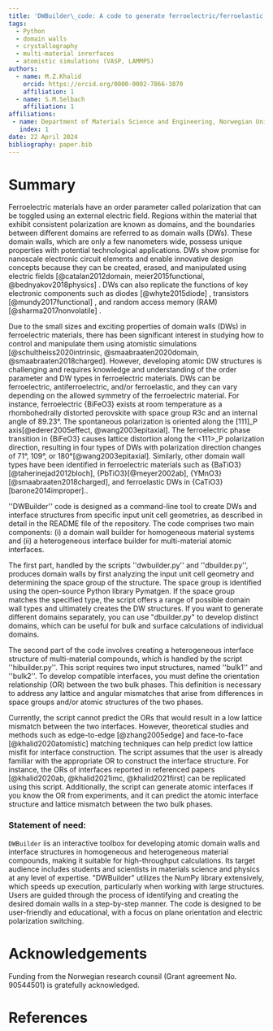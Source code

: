 ```yaml
---
title: 'DWBuilder\_code: A code to generate ferroelectric/ferroelastic domain walls and multi-material atomic interface structures'
tags:
  - Python
  - domain walls
  - crystallography
  - multi-material inrerfaces
  - atomistic simulations (VASP, LAMMPS)
authors:
  - name: M.Z.Khalid
    orcid: https://orcid.org/0000-0002-7866-3870
    affiliation: 1
  - name: S.M.Selbach
    affiliation: 1
affiliations:
 - name: Department of Materials Science and Engineering, Norwegian University of Science and Technology, Trondheim, Norway
   index: 1
date: 22 April 2024
bibliography: paper.bib
---
```


# Summary

Ferroelectric materials have an order parameter called polarization that can be toggled using an external electric field. Regions within the material that exhibit consistent polarization are known as domains, and the boundaries between different domains are referred to as domain walls (DWs).  These domain walls, which are only a few nanometers wide, possess unique properties with potential technological applications. DWs show promise for nanoscale electronic circuit elements and enable innovative design concepts because they can be created, erased, and manipulated using electric fields [@catalan2012domain, meier2015functional, @bednyakov2018physics] . DWs can also replicate the functions of key electronic components such as diodes [@whyte2015diode] , transistors [@mundy2017functional] , and random access memory (RAM) [@sharma2017nonvolatile] .

Due to the small sizes and exciting properties of domain walls (DWs) in ferroelectric materials, there has been significant interest in studying how to control and manipulate them using atomistic simulations  [@schultheiss2020intrinsic, @smaabraaten2020domain, @smaabraaten2018charged]. However, developing atomic DW structures is challenging and requires knowledge and understanding of the order parameter and DW types in ferroelectric materials. DWs can be ferroelectric, antiferroelectric, and/or ferroelastic, and they can vary depending on the allowed symmetry of the ferroelectric material. For instance, ferroelectric {BiFeO3} exists at room temperature as a rhombohedrally distorted perovskite with space group R3c and an internal angle of 89.23°. The spontaneous polarization is oriented along the [111]_P axis[@ederer2005effect, @wang2003epitaxial]. The ferroelectric phase transition in {BiFeO3} causes lattice distortion along the <111>_P polarization direction, resulting in four types of DWs with polarization direction changes of 71°, 109°, or 180°[@wang2003epitaxial]. Similarly, other domain wall types have been identified in ferroelectric materials such as {BaTiO3}[@taherinejad2012bloch], {PbTiO3}[@meyer2002ab], {YMnO3}[@smaabraaten2018charged], and ferroelastic DWs in {CaTiO3}[barone2014improper]..

''DWBuilder'' code is designed as a command-line tool to create DWs and interface structures from specific input unit cell geometries, as described in detail in the README file of the repository. The code comprises two main components: (i) a domain wall builder for homogeneous material systems and (ii) a heterogeneous interface builder for multi-material atomic interfaces.

The first part, handled by the scripts ''dwbuilder.py'' and ''dbuilder.py'',  produces domain walls by first analyzing the input unit cell geometry and determining the space group of the structure. The space group is identified using the open-source Python library Pymatgen. If the space group matches the specified type, the script offers a range of possible domain wall types and ultimately creates the DW structures. If you want to generate different domains separately, you can use "dbuilder.py" to develop distinct domains, which can be useful for bulk and surface calculations of individual domains.
  
 The second part of the code involves creating a heterogeneous interface structure of multi-material compounds, which is handled by the script ''hibuilder.py''. This script requires two input structures, named ''bulk1'' and ''bulk2''. To develop compatible interfaces, you must define the orientation relationship (OR) between the two bulk phases. This definition is necessary to address any lattice and angular mismatches that arise from differences in space groups and/or atomic structures of the two phases. 

Currently, the script cannot predict the ORs that would result in a low lattice mismatch between the two interfaces. However, theoretical studies and methods such as edge-to-edge   [@zhang2005edge] and face-to-face [@khalid2020atomistic] matching techniques can help predict low lattice misfit for interface construction. The script assumes that the user is already familiar with the appropriate OR to construct the interface structure. For instance, the ORs of interfaces reported in referenced papers  [@khalid2020ab, @khalid2021imc, @khalid2021first]  can be replicated using this script. Additionally, the script can generate atomic interfaces if you know the OR from experiments, and it can predict the atomic interface structure and lattice mismatch between the two bulk phases.

 
### Statement of need:
``DWBuilder`` iis an interactive toolbox for developing atomic domain walls and interface structures in homogeneous and heterogeneous material compounds, making it suitable for high-throughput calculations. Its target audience includes students and scientists in materials science and physics at any level of expertise. "DWBuilder" utilizes the NumPy library extensively, which speeds up execution, particularly when working with large structures. Users are guided through the process of identifying and creating the desired domain walls in a step-by-step manner. The code is designed to be user-friendly and educational, with a focus on plane orientation and electric polarization switching.


# Acknowledgements

Funding from the Norwegian research counsil  (Grant agreement No. 90544501) is gratefully acknowledged.

# References



